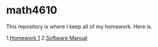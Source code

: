 # math4610

This repository is where I keep all of my homework. Here is.

1.[Homework 1](https://jaredcl1994.github.io/math4610/homework1)
2.[Software Manual](https://jaredcl1994.github.io/math4610/SoftwareManual)
